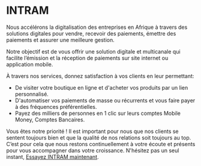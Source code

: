 # INTRAM

Nous accélérons la digitalisation des entreprises en Afrique à travers des solutions digitales pour vendre, recevoir des paiements, émettre des paiements et assurer une meilleure gestion.

Notre objectif est de vous offrir une solution digitale et multicanale qui facilite l’émission et la réception de paiements sur site internet ou application mobile.

À travers nos services, donnez satisfaction à vos clients en leur permettant:

* De visiter votre boutique en ligne et d'acheter vos produits par un lien personnalisé.
* D'automatiser vos paiements de masse ou récurrents et vous faire payer à des fréquences préférentielles.
* Payez des milliers de personnes en 1 clic sur leurs comptes Mobile Money, Comptes Bancaires.

Vous êtes notre priorité ! Il est important pour nous que nos clients se sentent toujours bien et que la qualité de nos relations soit toujours au top. C’est pour cela que nous restons continuellement à votre écoute et présents pour vous accompagner dans votre croissance. N'hésitez pas un seul instant, [Essayez INTRAM maintenant](https://app.intram.org/register).
